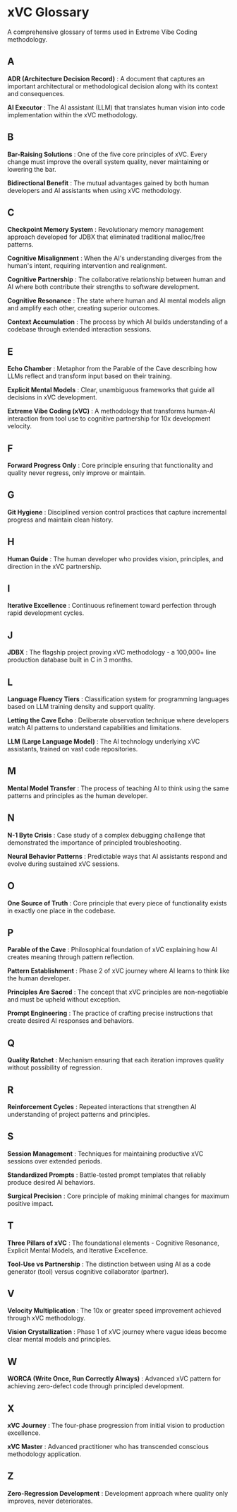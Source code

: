# xVC Glossary

A comprehensive glossary of terms used in Extreme Vibe Coding methodology.

## A

**ADR (Architecture Decision Record)**
: A document that captures an important architectural or methodological decision along with its context and consequences.

**AI Executor**
: The AI assistant (LLM) that translates human vision into code implementation within the xVC methodology.

## B

**Bar-Raising Solutions**
: One of the five core principles of xVC. Every change must improve the overall system quality, never maintaining or lowering the bar.

**Bidirectional Benefit**
: The mutual advantages gained by both human developers and AI assistants when using xVC methodology.

## C

**Checkpoint Memory System**
: Revolutionary memory management approach developed for JDBX that eliminated traditional malloc/free patterns.

**Cognitive Misalignment**
: When the AI's understanding diverges from the human's intent, requiring intervention and realignment.

**Cognitive Partnership**
: The collaborative relationship between human and AI where both contribute their strengths to software development.

**Cognitive Resonance**
: The state where human and AI mental models align and amplify each other, creating superior outcomes.

**Context Accumulation**
: The process by which AI builds understanding of a codebase through extended interaction sessions.

## E

**Echo Chamber**
: Metaphor from the Parable of the Cave describing how LLMs reflect and transform input based on their training.

**Explicit Mental Models**
: Clear, unambiguous frameworks that guide all decisions in xVC development.

**Extreme Vibe Coding (xVC)**
: A methodology that transforms human-AI interaction from tool use to cognitive partnership for 10x development velocity.

## F

**Forward Progress Only**
: Core principle ensuring that functionality and quality never regress, only improve or maintain.

## G

**Git Hygiene**
: Disciplined version control practices that capture incremental progress and maintain clean history.

## H

**Human Guide**
: The human developer who provides vision, principles, and direction in the xVC partnership.

## I

**Iterative Excellence**
: Continuous refinement toward perfection through rapid development cycles.

## J

**JDBX**
: The flagship project proving xVC methodology - a 100,000+ line production database built in C in 3 months.

## L

**Language Fluency Tiers**
: Classification system for programming languages based on LLM training density and support quality.

**Letting the Cave Echo**
: Deliberate observation technique where developers watch AI patterns to understand capabilities and limitations.

**LLM (Large Language Model)**
: The AI technology underlying xVC assistants, trained on vast code repositories.

## M

**Mental Model Transfer**
: The process of teaching AI to think using the same patterns and principles as the human developer.

## N

**N-1 Byte Crisis**
: Case study of a complex debugging challenge that demonstrated the importance of principled troubleshooting.

**Neural Behavior Patterns**
: Predictable ways that AI assistants respond and evolve during sustained xVC sessions.

## O

**One Source of Truth**
: Core principle that every piece of functionality exists in exactly one place in the codebase.

## P

**Parable of the Cave**
: Philosophical foundation of xVC explaining how AI creates meaning through pattern reflection.

**Pattern Establishment**
: Phase 2 of xVC journey where AI learns to think like the human developer.

**Principles Are Sacred**
: The concept that xVC principles are non-negotiable and must be upheld without exception.

**Prompt Engineering**
: The practice of crafting precise instructions that create desired AI responses and behaviors.

## Q

**Quality Ratchet**
: Mechanism ensuring that each iteration improves quality without possibility of regression.

## R

**Reinforcement Cycles**
: Repeated interactions that strengthen AI understanding of project patterns and principles.

## S

**Session Management**
: Techniques for maintaining productive xVC sessions over extended periods.

**Standardized Prompts**
: Battle-tested prompt templates that reliably produce desired AI behaviors.

**Surgical Precision**
: Core principle of making minimal changes for maximum positive impact.

## T

**Three Pillars of xVC**
: The foundational elements - Cognitive Resonance, Explicit Mental Models, and Iterative Excellence.

**Tool-Use vs Partnership**
: The distinction between using AI as a code generator (tool) versus cognitive collaborator (partner).

## V

**Velocity Multiplication**
: The 10x or greater speed improvement achieved through xVC methodology.

**Vision Crystallization**
: Phase 1 of xVC journey where vague ideas become clear mental models and principles.

## W

**WORCA (Write Once, Run Correctly Always)**
: Advanced xVC pattern for achieving zero-defect code through principled development.

## X

**xVC Journey**
: The four-phase progression from initial vision to production excellence.

**xVC Master**
: Advanced practitioner who has transcended conscious methodology application.

## Z

**Zero-Regression Development**
: Development approach where quality only improves, never deteriorates.